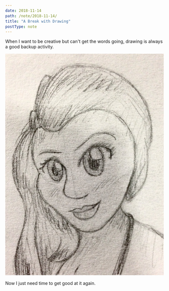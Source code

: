 ```yaml
---
date: 2018-11-14
path: /note/2018-11-14/
title: "A Break with Drawing"
postType: note
---
```


When I want to be creative but can't get the words going, drawing is always a good backup activity.

![A simple sketch of a random woman's face](./images/first-break-drawing.jpg)

Now I just need time to get good at it again.
